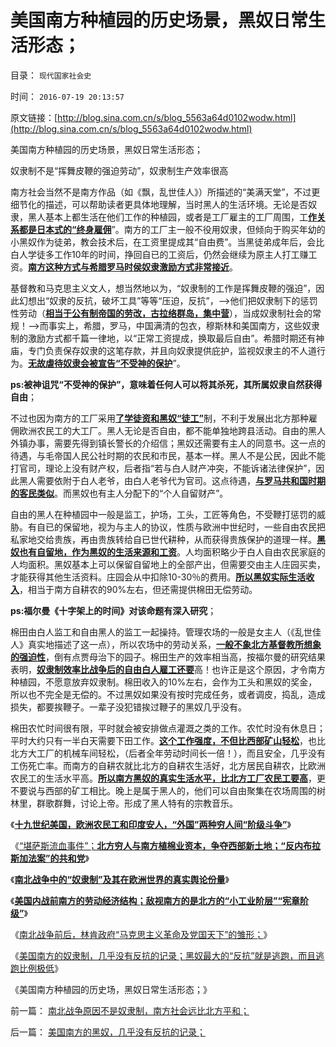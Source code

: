 # 美国南方种植园的历史场景，黑奴日常生活形态；

目录： `现代国家社会史` 

时间： `2016-07-19 20:13:57` 

原文链接：[http://blog.sina.com.cn/s/blog_5563a64d0102wodw.html](http://blog.sina.com.cn/s/blog_5563a64d0102wodw.html)

美国南方种植园的历史场景，黑奴日常生活形态；

奴隶制不是“挥舞皮鞭的强迫劳动”，奴隶制生产效率很高

南方社会当然不是南方作品（如《飘，乱世佳人》）所描述的“美满天堂”，不过更细节化的描述，可以帮助读者更具体地理解，当时黑人的生活环境。无论是否奴隶，黑人基本上都生活在他们工作的种植园，或者是工厂雇主的工厂周围，工[**作关系都是日本式的“终身雇佣**](../../../2012/4/16/日本株式会社，终身雇佣和中小企业的真相.md)”。南方的工厂主一般不役用奴隶，但倾向于购买年幼的小黑奴作为徒弟，教会技术后，在工资里提成其“自由费”。当黑徒弟成年后，会比白人学徒多工作10年的时间，挣回自已的工资后，仍然会继续为原主人打工赚工资。[**南方这种方式与希腊罗马时侯奴隶激励方式非常接近**](../../../2014/9/13/奴隶制定律，永远是“先有甘愿做奴隶的贱人”才有奴隶制.md)。

基督教和马克思主义文人，想当然地以为，“奴隶制的工作是挥舞皮鞭的强迫”，因此幻想出“奴隶的反抗，破坏工具”等等“压迫，反抗”，——>他们把奴隶制下的惩罚性劳动（[**相当于公有制帝国的劳改，古拉络群岛，集中营**](../../../2014/4/2/古拉格群岛的经济学定义是“国家奴隶制”.md)），当成奴隶制社会的常规！——>而事实上，希腊，罗马，中国满清的包衣，穆斯林和美国南方，这些奴隶制的激励方式都千篇一律地，以“正常工资提成，换取最后自由”。希腊时期还有神庙，专门负责保存奴隶的这笔存款，并且向奴隶提供庇护，监视奴隶主的不人道行为。[**无故虐待奴隶会被宣告“不受神的保护**](../../../2011/5/5/奴隶主大多数是仁慈的，道德是高尚的.md)”。

**ps:被神诅咒“不受神的保护”，意味着任何人可以将其杀死，其所属奴隶自然获得自由**；

不过也因为南方的工厂采用[**了学徒资和黑奴“徒工”**](../../../2012/7/13/学徒工是贫困家庭理性选择的职业培训；.md)制，不利于发展出北方那种雇佣欧洲农民工的大工厂。黑人无论是否自由，都不能单独地跨县活动。自由的黑人外镇办事，需要先得到镇长警长的介绍信；黑奴还需要有主人的同意书。这一点的待遇，与毛帝国人民公社时期的农民和市民，基本一样。黑人不是公民，因此不能打官司，理论上没有财产权，后者指“若与白人财产冲突，不能诉诸法律保护”，因此黑人需要依附于白人老爷，由白人老爷代为官司。这点待遇，[**与罗马共和国时期的客民类似**](../../../2013/3/24/罗马“奴隶社会”的史实和歪曲.md)。而黑奴也有主人分配下的“个人自留财产”。

自由的黑人在种植园中一般是监工，护场，工头，工匠等角色，不受鞭打惩罚的威胁。有自已的保留地，视为与主人的协议，性质与欧洲中世纪时，一些自由农民把私家地交给贵族，再由贵族转给自已世代耕种，从而获得贵族保护的道理一样。[**黑奴也有自留地，作为黑奴的生活来源和工资**](../../../2011/3/29/美国奴隶制和南北战争.md)。人均面积略少于白人自由农民家庭的人均面积。黑奴基本上可以保留自留地上的全部产出，但需要交由主人庄园买卖，才能获得其他生活资料。庄园会从中扣除10-30％的费用。[**所以黑奴实际生活收入**](../../../2016/7/7/十九世纪美国西部的劳动力，牛仔，印第安人，欧洲农民工；.md)，相当于南方自耕农的90%左右，但还需提供棉田无偿劳动。

**ps:福尔曼《十字架上的时间》对该命题有深入研究**；

棉田由白人监工和自由黑人的监工一起操持。管理农场的一般是女主人（《乱世佳人》真实地描述了这一点），所以农场中的劳动关系，[**一般不象北方基督教所想象的强迫性**](../../../2015/5/17/南北战争＝废奴主义自利的道德要挟＋捆绑统一；.md)，倒有点贾母治下的园子。棉田生产的效率相当高，按福尔曼的研究结果表明，[**奴隶制效率比战争后的自由白人雇工还要**](../../../2010/10/31/奴隶制比自由社会更有生产效率.md)高！也许正是这个原因，才令南方种植园，不愿意放弃奴隶制。棉田收入的10%左右，会作为工头和黑奴的奖金，所以也不完全是无偿的。不过黑奴如果没有按时完成任务，或者调皮，捣乱，造成损失，都要挨鞭子。一辈子没犯错挨过鞭子的黑奴几乎没有。

棉田农忙时间很有限，平时就会被安排做点灌溉之类的工作。农忙时没有休息日；平时大约只有一半白天需要下田工作。[**这个工作强度，不但比西部矿山轻松**](../../../2016/7/7/十九世纪美国西部的劳动力，牛仔，印第安人，欧洲农民工；.md)，也比北方大工厂的机械车间轻松，（后者全年劳动时间长一倍！），而且安全，几乎没有工伤死亡率。而南方的自耕农就比北方的自耕农生活好，北方居民自耕农，比欧洲农民工的生活水平高。[**所以南方黑奴的真实生活水平，比北方工厂农民工要高**](../../../2011/5/23/美国早期北方经济和欧洲农民工待遇.md)，更不要说与西部的矿工相比。晚上是属于黑人的，他们可以自由聚集在农场周围的树林里，群歌群舞，讨论上帝。形成了黑人特有的宗教音乐。

《[**十九世纪美国，欧洲农民工和印度安人，“外国”两种穷人间“阶级斗争”**](../../../2016/7/13/十九世纪美国，两种外国穷人之间的“阶级斗争”.md)》

《[“堪萨斯流血事件”；**北方穷人与南方植棉业资本，争夺西部新土地；“反内布拉斯加法案”的共和党**](../../../2016/7/14/南北战争前对西部土地的政治争夺，及其“堪萨斯流血事件”；.md)》

《[**南北战争中的“奴隶制”及其在欧洲世界的真实舆论份量**](../../../2016/7/15/南北战争中的“奴隶制”及其在欧洲世界的真实舆论份量；.md)》

《[**美国内战前南方的劳动经济结构；敌视南方的是北方的“小工业阶层”“宪章阶级”**](../../../2016/7/16/美国内战前南方的劳动经济结构；.md)》

《[南北战争前后，林肯政府“马克思主义革命及党国天下”的雏形；](../../../2016/7/17/南北战争前后，林肯政府“马克思主义革命及党国天下”的雏形；.md)》

《[美国南方的奴隶制，几乎没有反抗的记录；黑奴最大的“反抗”就是逃跑，而且逃跑比例极低](../../../2016/7/18/美国南方的黑奴，几乎没有反抗的记录；.md)》

《美国南方种植园的历史场，黑奴日常生活形态；》

前一篇： [南北战争原因不是奴隶制，南方社会远比北方平和；](../../../2016/7/20/南北战争原因不是奴隶制，南方社会远比北方平和；.md)

后一篇： [美国南方的黑奴，几乎没有反抗的记录；](../../../2016/7/18/美国南方的黑奴，几乎没有反抗的记录；.md)


